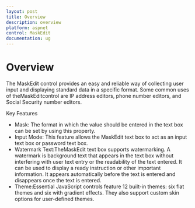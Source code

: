 ```yaml
---
layout: post
title: Overview
description: overview
platform: aspnet
control: MaskEdit
documentation: ug
---
```


# Overview

The MaskEdit control provides an easy and reliable way of collecting user input and displaying standard data in a specific format. Some common uses of theMaskEditcontrol are IP address editors, phone number editors, and Social Security number editors.

Key Features

* Mask: The format in which the value should be entered in the text box can be set by using this property.
* Input Mode: This feature allows the MaskEdit text box to act as an input text box or password text box.
* Watermark Text:TheMaskEdit text box supports watermarking. A watermark is background text that appears in the text box without interfering with user text entry or the readability of the text entered. It can be used to display a ready instruction or other important information. It appears automatically before the text is entered and disappears once the text is entered.
* Theme:Essential JavaScript controls feature 12 built-in themes: six flat themes and six with gradient effects. They also support custom skin options for user-defined themes.
